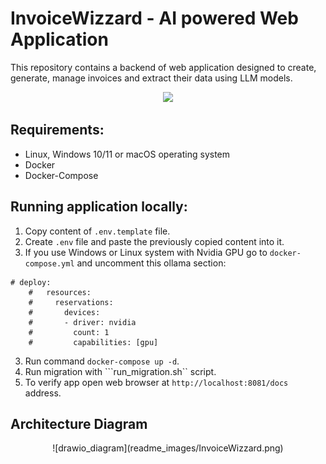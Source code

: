 # InvoiceWizzard - AI powered Web Application
This repository contains a backend of web application designed to create, generate, manage invoices and extract their data using LLM models.
<p align="center">
  <a href="https://skillicons.dev">
    <img src="https://skillicons.dev/icons?i=python,fastapi,kafka,postgres,redis,docker," />
  </a>
</p>

## Requirements:
* Linux, Windows 10/11 or macOS operating system 
* Docker
* Docker-Compose

## Running application locally:
1. Copy content of ```.env.template``` file.
2. Create ```.env``` file and paste the previously copied content into it.
3. If you use Windows or Linux system with Nvidia GPU go to ```docker-compose.yml``` and uncomment this ollama section:
```
# deploy:
    #   resources:
    #     reservations:
    #       devices:
    #       - driver: nvidia
    #         count: 1
    #         capabilities: [gpu]
```
3. Run command ```docker-compose up -d```.
4. Run migration with ```run_migration.sh`` script.
6. To verify app open web browser at ```http://localhost:8081/docs``` address.


## Architecture Diagram
<p align="center">
  ![drawio_diagram](readme_images/InvoiceWizzard.png)
</p>